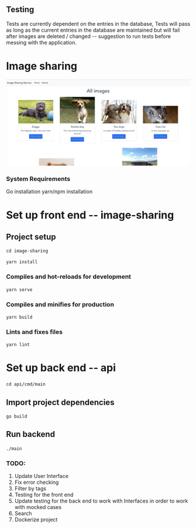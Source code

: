 ## Testing
Tests are currently dependent on the entries in the database, Tests will pass as long as the current entries in the database are maintained but will fail after 
images are deleted / changed -- suggestion to run tests before messing with the application.



# Image sharing
![alt text](https://github.com/cooperstrahan/image-sharing-service/blob/main/imagesharing.png)

### System Requirements
Go installation
yarn/npm installation

# Set up front end -- image-sharing

## Project setup
```
cd image-sharing
```
```
yarn install
```

### Compiles and hot-reloads for development
```
yarn serve
```

### Compiles and minifies for production
```
yarn build
```

### Lints and fixes files
```
yarn lint
```


# Set up back end -- api
```
cd api/cmd/main
```

## Import project dependencies
```
go build
```
## Run backend
```
./main
```

### TODO:
1. Update User Interface
2. Fix error checking
3. Filter by tags
4. Testing for the front end
5. Update testing for the back end to work with Interfaces in order to work with mocked cases
6. Search
7. Dockerize project
